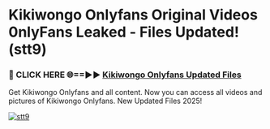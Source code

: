 # Kikiwongo Onlyfans Original Videos 0nlyFans Leaked - Files Updated! (stt9)

<h3>🔴 CLICK HERE 🌐==►► <a href="https://tinyurl.com/ehrbuxhb" rel="nofollow">Kikiwongo Onlyfans Updated Files</a></h3>

Get Kikiwongo Onlyfans and all content. Now you can access all videos and pictures of Kikiwongo Onlyfans. New Updated Files 2025!

[![stt9](https://i.imgur.com/lVYEuWS.gif)](https://tinyurl.com/ehrbuxhb)

